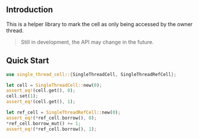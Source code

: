 ## Introduction

This is a helper library to mark the cell as only being accessed by the owner thread.

> Still in development, the API may change in the future.

## Quick Start

```rust
use single_thread_cell::{SingleThreadCell, SingleThreadRefCell};

let cell = SingleThreadCell::new(0);
assert_eq!(cell.get(), 0);
cell.set(1);
assert_eq!(cell.get(), 1);

let ref_cell = SingleThreadRefCell::new(0);
assert_eq!(*ref_cell.borrow(), 0);
*ref_cell.borrow_mut() += 1;
assert_eq!(*ref_cell.borrow(), 1);
```